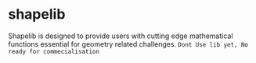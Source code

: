 # shapelib
Shapelib is designed to provide users with cutting edge mathematical functions essential for geometry related challenges.
```Dont Use lib yet, No ready for commecialisation```

